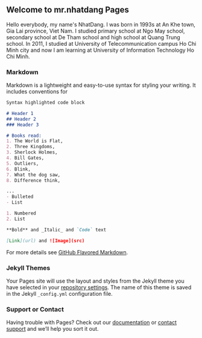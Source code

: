 ## Welcome to mr.nhatdang Pages
Hello everybody, my name's NhatDang. I was born in 1993s at An Khe town, Gia Lai province, Viet Nam.
I studied primary school at Ngo May school, secondary school at De Tham school and high school at Quang Trung school. 
In 2011, I studied at University of Telecommunication campus Ho Chi Minh city and now I am learning at University of Information Technology Ho Chi Minh.


### Markdown

Markdown is a lightweight and easy-to-use syntax for styling your writing. It includes conventions for

```markdown
Syntax highlighted code block

# Header 1
## Header 2
### Header 3

# Books read:
1. The World is Flat,
2. Three Kingdoms,
3. Sherlock Holmes,
4. Bill Gates,
5. Outliers,
6. Blink, 
7. What the dog saw,
8. Difference think,

...
- Bulleted
- List

1. Numbered
2. List

**Bold** and _Italic_ and `Code` text

[Link](url) and ![Image](src)
```

For more details see [GitHub Flavored Markdown](https://guides.github.com/features/mastering-markdown/).

### Jekyll Themes

Your Pages site will use the layout and styles from the Jekyll theme you have selected in your [repository settings](https://github.com/NhatDang93/NhatDang93.github.io/settings). The name of this theme is saved in the Jekyll `_config.yml` configuration file.

### Support or Contact

Having trouble with Pages? Check out our [documentation](https://help.github.com/categories/github-pages-basics/) or [contact support](https://github.com/contact) and we’ll help you sort it out.
